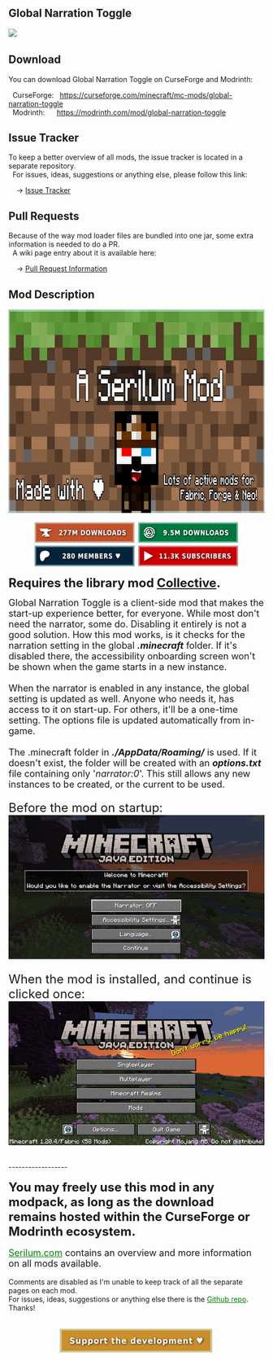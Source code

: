 <h2>Global Narration Toggle</h2>

<p><a href="https://github.com/Serilum/Global-Narration-Toggle"><img src="https://serilum.com/assets/data/logo/global-narration-toggle.png"></a></p><h2>Download</h2>

<p>You can download Global Narration Toggle on CurseForge and Modrinth:</p><p>&nbsp;&nbsp;CurseForge: &nbsp;&nbsp;<a href="https://curseforge.com/minecraft/mc-mods/global-narration-toggle">https://curseforge.com/minecraft/mc-mods/global-narration-toggle</a><br>&nbsp;&nbsp;Modrinth: &nbsp;&nbsp;&nbsp;&nbsp;&nbsp;<a href="https://modrinth.com/mod/global-narration-toggle">https://modrinth.com/mod/global-narration-toggle</a></p>

<h2>Issue Tracker</h2>

<p>To keep a better overview of all mods, the issue tracker is located in a separate repository.<br>&nbsp;&nbsp;For issues, ideas, suggestions or anything else, please follow this link:</p>

<p>&nbsp;&nbsp;&nbsp;&nbsp;-> <a href="https://serilum.com/url/issue-tracker">Issue Tracker</a></p>

<h2>Pull Requests</h2>

<p>Because of the way mod loader files are bundled into one jar, some extra information is needed to do a PR.<br>&nbsp;&nbsp;A wiki page entry about it is available here:</p>

<p>&nbsp;&nbsp;&nbsp;&nbsp;-> <a href="https://serilum.com/url/pull-requests">Pull Request Information</a></p>

<h2>Mod Description</h2>

<p style="text-align:center"><a href="https://serilum.com/" rel="nofollow"><img src="https://github.com/Serilum/.cdn/raw/main/description/header/header.png" alt="" width="838" height="400"></a></p>

<p style="text-align:center"><a href="https://curseforge.com/members/serilum/projects" rel="nofollow"><img src="https://raw.githubusercontent.com/Serilum/.data-workflow/main/badges/svg/curseforge.svg" width="200"></a> <a href="https://modrinth.com/user/Serilum" rel="nofollow"><img src="https://raw.githubusercontent.com/Serilum/.data-workflow/main/badges/svg/modrinth.svg" width="200"></a> <a href="https://patreon.com/serilum" rel="nofollow"><img src="https://raw.githubusercontent.com/Serilum/.data-workflow/main/badges/svg/patreon.svg" width="200"></a> <a href="https://youtube.com/@serilum" rel="nofollow"><img src="https://raw.githubusercontent.com/Serilum/.data-workflow/main/badges/svg/youtube.svg" width="200"></a></p>

<p><strong><span style="font-size:24px">Requires the library mod&nbsp;<a style="font-size:24px" href="https://curseforge.com/minecraft/mc-mods/collective" rel="nofollow">Collective</a>.<br></span></strong></p>

<p><span style="font-size:18px">Global Narration Toggle is a client-side mod that makes the start-up experience better, for everyone. While most don't need the narrator, some do. Disabling it entirely is not a good solution. How this mod works, is it checks for the narration setting in the global <em><strong>.minecraft</strong></em> folder. If it's disabled there, the accessibility onboarding screen won't be shown when the game starts in a new instance.<br><br>When the narrator is enabled in any instance, the global setting is updated as well. Anyone who needs it, has access to it on start-up. For others, it'll be a one-time setting. The options file is updated automatically from in-game.<br><br>The .minecraft folder in <em><strong>./AppData/Roaming/</strong></em> is used. If it doesn't exist, the folder will be created with an <em><strong>options.txt</strong></em> file containing only '<em>narrator:0</em>'. This still allows any new instances to be created, or the current to be used.<br><br><span style="font-size:24px">Before the mod on startup:</span><br><picture><img src="https://github.com/Serilum/.cdn/raw/main/projects/global-narration-toggle/a.png"></picture><br><br><span style="font-size:24px">When the mod is installed, and continue is clicked once:</span><br></span><picture><img src="https://github.com/Serilum/.cdn/raw/main/projects/global-narration-toggle/b.png"></picture></p>

<p><br>------------------<br><br><span style="font-size:24px"><strong>You may freely use this mod in any modpack, as long as the download remains hosted within the CurseForge or Modrinth ecosystem.</strong></span><br><br><span style="font-size:18px"><a style="font-size:18px;color:#008000" href="https://serilum.com/" rel="nofollow">Serilum.com</a> contains an overview and more information on all mods available.</span><br><br><span style="font-size:14px">Comments are disabled as I'm unable to keep track of all the separate pages on each mod.</span><span style="font-size:14px"><br>For issues, ideas, suggestions or anything else there is the&nbsp;<a style="font-size:14px;color:#008000" href="https://github.com/Serilum/.issue-tracker" rel="nofollow">Github repo</a>. Thanks!</span><span style="font-size:6px"><br><br></span></p>

<p style="text-align:center"><a href="https://serilum.com/donate" rel="nofollow"><img src="https://github.com/Serilum/.cdn/raw/main/description/projects/support.svg" alt="" width="306" height="50"></a></p>